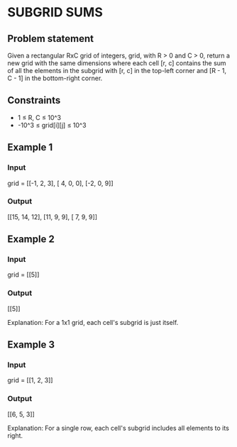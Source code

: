 # SUBGRID SUMS

## Problem statement

Given a rectangular RxC grid of integers, grid, with R > 0 and C > 0, return a new grid with the same dimensions where
each cell [r, c] contains the sum of all the elements in the subgrid with [r, c] in the top-left corner
and [R - 1, C - 1] in the bottom-right corner.

## Constraints

- 1 ≤ R, C ≤ 10^3
- -10^3 ≤ grid[i][j] ≤ 10^3

## Example 1

### Input

grid =  [[-1, 2, 3],
[ 4, 0, 0],
[-2, 0, 9]]

### Output

[[15, 14, 12],
[11, 9, 9],
[ 7, 9, 9]]

## Example 2

### Input

grid = [[5]]

### Output

[[5]]

Explanation: For a 1x1 grid, each cell's subgrid is just itself.

## Example 3

### Input

grid =  [[1, 2, 3]]

### Output

[[6, 5, 3]]

Explanation: For a single row, each cell's subgrid includes all elements to
its right.